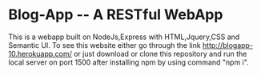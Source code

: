 # Blog-App -- A RESTful WebApp
This is a webapp built on NodeJs,Express with HTML,Jquery,CSS and Semantic UI. To see this website either go through the link http://blogapp-10.herokuapp.com/ or just download or clone this repository and run the local server on port 1500 after installing npm by using command "npm i".
